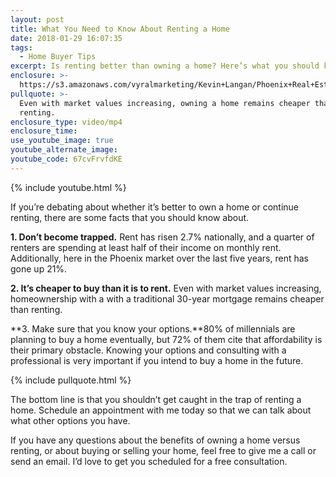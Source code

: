 ```yaml
---
layout: post
title: What You Need to Know About Renting a Home
date: 2018-01-29 16:07:35
tags:
  - Home Buyer Tips
excerpt: Is renting better than owning a home? Here’s what you should know.
enclosure: >-
  https://s3.amazonaws.com/vyralmarketing/Kevin+Langan/Phoenix+Real+Estate+Agent+Facts+About+Renting.mp4
pullquote: >-
  Even with market values increasing, owning a home remains cheaper than
  renting.
enclosure_type: video/mp4
enclosure_time:
use_youtube_image: true
youtube_alternate_image:
youtube_code: 67cvFrvfdKE
---
```



{% include youtube.html %}

If you’re debating about whether it’s better to own a home or continue renting, there are some facts that you should know about.

**1. Don’t become trapped.** Rent has risen 2.7% nationally, and a quarter of renters are spending at least half of their income on monthly rent. Additionally, here in the Phoenix market over the last five years, rent has gone up 21%.

**2. It’s cheaper to buy than it is to rent.** Even with market values increasing, homeownership with a with a traditional 30-year mortgage remains cheaper than renting.

**3. Make sure that you know your options.**80% of millennials are planning to buy a home eventually, but 72% of them cite that affordability is their primary obstacle. Knowing your options and consulting with a professional is very important if you intend to buy a home in the future.

{% include pullquote.html %}

The bottom line is that you shouldn’t get caught in the trap of renting a home. Schedule an appointment with me today so that we can talk about what other options you have.

If you have any questions about the benefits of owning a home versus renting, or about buying or selling your home, feel free to give me a call or send an email. I’d love to get you scheduled for a free consultation.